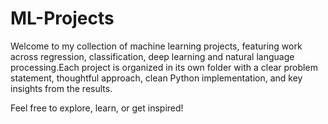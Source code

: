 # ML-Projects

Welcome to my collection of machine learning projects, featuring work across regression, classification, deep learning and natural language processing.Each project is organized in its own folder with a clear problem statement, thoughtful approach, clean Python implementation, and key insights from the results. 

Feel free to explore, learn, or get inspired!
